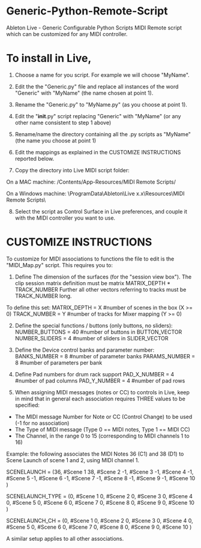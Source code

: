 # Generic-Python-Remote-Script
Ableton Live - Generic Configurable Python Scripts
MIDI Remote script which can be customized for any MIDI controller.

# To install in Live,
1) Choose a name for you script. For example we will choose "MyName".

2) Edit the the "Generic.py" file and replace all instances of the word "Generic" with "MyName" (the name chosen at point 1).

3) Rename the "Generic.py" to "MyName.py" (as you choose at point 1).

4) Edit the "__init__.py" script replacing "Generic" with "MyName" (or any other name consistent to step 1 above)

5) Rename/name the directory containing all the .py scripts as "MyName" (the name you choose at point 1)

6) Edit the mappings as explained in the CUSTOMIZE INSTRUCTIONS reported below.

7) Copy the directory into Live MIDI script folder:

On a MAC machine: /Contents/App-Resources/MIDI Remote Scripts/

On a Windows machine: \ProgramData\Ableton\Live x.x\Resources\MIDI Remote Scripts\

8) Select the script as Control Surface in Live preferences, and couple it with the MIDI controller you want to use.

# CUSTOMIZE INSTRUCTIONS
To customize for MIDI associations to functions the file to edit is the "MIDI_Map.py" script.
This requires you to:

1. Define The dimension of the surfaces (for the "session view box").
The clip session matrix definition must be matrix MATRIX_DEPTH * TRACK_NUMBER
Further all other vectors referring to tracks must be TRACK_NUMBER long.

To define this set:
MATRIX_DEPTH = X #number of scenes in the box (X >= 0)
TRACK_NUMBER = Y #number of tracks for Mixer mapping (Y >= 0)

2. Define the special functions / buttons (only buttons, no sliders):
NUMBER_BUTTONS = 40 #number of buttons in BUTTON_VECTOR
NUMBER_SLIDERS = 4 #number of sliders in SLIDER_VECTOR

3. Define the Device control banks and parameter number:
BANKS_NUMBER = 8 #number of parameter banks
PARAMS_NUMBER = 8 #number of parameters per bank

4. Define Pad numbers for drum rack support
PAD_X_NUMBER = 4 #number of pad columns
PAD_Y_NUMBER = 4 #number of pad rows

5. When assigning MIDI messages (notes or CC) to controls in Live, keep in mind that in general each association requires THREE values to be specified:

- The MIDI message Number for Note or CC (Control Change) to be used (-1 for no association)
- The Type of MIDI message (Type 0 == MIDI notes, Type 1 == MIDI CC)
- The Channel, in the range 0 to 15 (corresponding to MIDI channels 1 to 16)

Example: the following associates the MIDI Notes 36 (C1) and 38 (D1) to Scene Launch of scene 1 and 2, using MIDI channel 1.

SCENELAUNCH = (36, #Scene 1
               38, #Scene 2
               -1, #Scene 3
               -1, #Scene 4
               -1, #Scene 5
               -1, #Scene 6
               -1, #Scene 7
               -1, #Scene 8
               -1, #Scene 9
               -1, #Scene 10
               )

SCENELAUNCH_TYPE = (0, #Scene 1
               0, #Scene 2
               0, #Scene 3
               0, #Scene 4
               0, #Scene 5
               0, #Scene 6
               0, #Scene 7
               0, #Scene 8
               0, #Scene 9
               0, #Scene 10
               )

SCENELAUNCH_CH = (0, #Scene 1
               0, #Scene 2
               0, #Scene 3
               0, #Scene 4
               0, #Scene 5
               0, #Scene 6
               0, #Scene 7
               0, #Scene 8
               0, #Scene 9
               0, #Scene 10
               )

A similar setup applies to all other associations.
